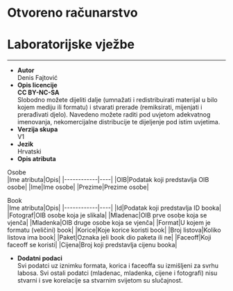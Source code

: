 # Otvoreno računarstvo
# Laboratorijske vježbe
---
* **Autor**  
Denis Fajtović
* **Opis licencije**  
**CC BY-NC-SA**  
Slobodno možete dijeliti dalje (umnažati i redistribuirati materijal u bilo kojem mediju ili formatu) i stvarati prerade (remiksirati, mijenjati i prerađivati djelo).
Navedeno možete raditi pod uvjetom adekvatnog imenovanja, nekomercijalne distribucije te dijeljenje pod istim uvjetima.  
* **Verzija skupa**  
V1
* **Jezik**  
Hrvatski
* **Opis atributa**  

Osobe  
|Ime atributa|Opis|
|------------|----|
|OIB|Podatak koji predstavlja OIB osobe|
|Ime|Ime osobe|
|Prezime|Prezime osobe|

Book  
|Ime atributa|Opis|
|------------|----|
|Id|Podatak koji predstavlja ID booka|
|Fotograf|OIB osobe koja je slikala|
|Mladenac|OIB prve osobe koja se vjenča|
|Mladenka|OIB druge osobe koja se vjenča|
|Format|U kojem je formatu (veličini) book|
|Korice|Koje korice koristi book|
|Broj listova|Koliko listova ima book|
|Paket|Oznaka jeli book dio paketa ili ne|
|Faceoff|Koji faceoff se koristi|
|Cijena|Broj koji predstavlja cijenu booka|

* **Dodatni podaci**  
Svi podatci uz iznimku formata, korica i faceoffa su izmišljeni za svrhu labosa. Svi ostali podatci (mladenac, mladenka, cijene i fotografi) nisu stvarni i sve korelacije sa stvarnim svijetom su slučajnost.

